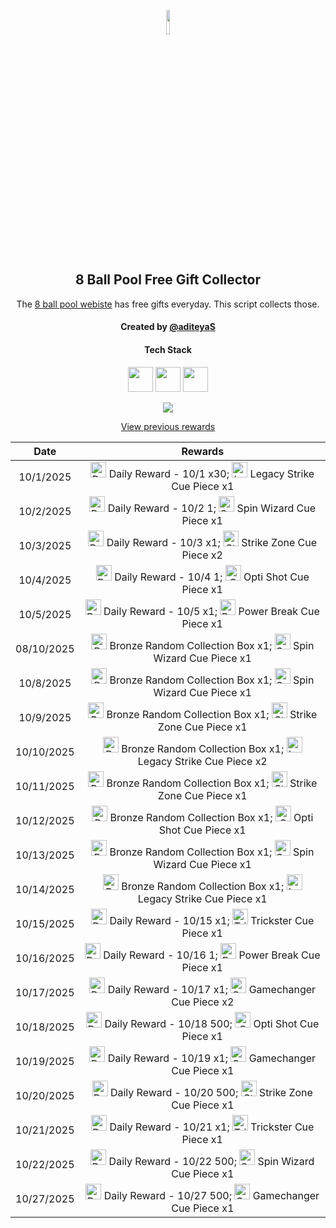 <p align="center">
  <img src="https://github.com/aditeyaS/8bp-free-gift-collector/blob/main/8bplogo.png" height="10%" />
  <h2 align="center">8 Ball Pool Free Gift Collector</h3>
  <p align="center">The <a href="https://8ballpool.com/en/shop" target="_blank">8 ball pool webiste</a> has free gifts everyday. This script collects those.</p>
  <h4 align="center">Created by <a href="https://github.com/aditeyaS" target="_blank">@aditeyaS</a></h4>
  <div>
    <h4 align="center">Tech Stack</h4>
    <p align="center">
      <img height="40" width="40" src="https://cdn.simpleicons.org/javascript/F7DF1E" />
      <img height="40" width="40" src="https://cdn.simpleicons.org/puppeteer/40B5A4" />
      <img height="40" width="40" src="https://cdn.simpleicons.org/githubactions/2088FF" />
    </p>
  </div>
  <p align="center">
    <a href="SETUP.md" aria-label="View previous rewards">
        <img src="https://img.shields.io/badge/Deploy_your_script-ff0000?style=for-the-badge&logo=probot&logoColor=ffffff&logoSize=auto"/>
    </a>
  </p>
  <p align="center">
    <a href="archive" aria-label="View previous rewards">
      View previous rewards
    </a>
  </p>
</p>

| Date | Rewards |
| :---: | :---: |
| 10/1/2025 | <img src="https://prod-hub-config.8ballpool.com/assets/hfnLBsCjSJyiu8-0Wl1XxAuEKlSY3iaZoWiLNVUVsLdlSyxKfFRzmP9wK6_yWQWgx0ZQItRGzxB9IHeKRU-8vQ~VQ2Mlb6C6Udx5JOq7cvhbk4dbtThx35yFSu0ulBXecA.png" height="25" alt="Daily Reward - 10/1"/> Daily Reward - 10/1 x30; <img src="https://prod-hub-config.8ballpool.com/assets/8PI4-d_WCdZfX89MjpTDzhvZExiSs82ceYsV3TPfPrBD7Zjbrai0rqGWpaBnBKerusaWXi6G3FBR3FHmaATb_Q~gK2G3yYltIZcfsuN4lhxXVq-ktHacK_yO3ac-N6McFA.png" height="25" alt="Legacy Strike Cue Piece"/> Legacy Strike Cue Piece x1 |
| 10/2/2025 | <img src="https://prod-hub-config.8ballpool.com/assets/R29eMeHWkCClPAueGXWtocHfqsI_xo2V65IKKZ77GH_3S3MgE30KaeXOb1R0AADRZsi9Ao38aYgZTMgs_XF-KQ~wuj2DPSrDRLAv1VVAHcghXwLTyP384pVUQTfGuPPZcA.png" height="25" alt="Daily Reward - 10/2"/> Daily Reward - 10/2 1; <img src="https://prod-hub-config.8ballpool.com/assets/kRJ26qKDdiBr7BhDRql2WrGCjCeFmptmjEUzSV4nyT6IGfVzTv-8-r-Q-BRtkWB-VvofUc7CY9ifbsxldEok0Q~sNj_SHAvyngabQPPIdbDvVfHJL_RJMjZugE2GipYfyE.png" height="25" alt="Spin Wizard Cue Piece"/> Spin Wizard Cue Piece x1 |
| 10/3/2025 | <img src="https://prod-hub-config.8ballpool.com/assets/9TJxckNAbgx81BoWBGVH0gz3HDNirkQ__rTaMDA7NDbPG1qtTq2RnRfsK5i5giQtOCi3C3HDLfpodN2C2xEj2g~uhI0TW2W3UEbpvnxAAxFV8ZdvwKBWRsfgVJ8TJDLR80.png" height="25" alt="Daily Reward - 10/3"/> Daily Reward - 10/3 x1; <img src="https://prod-hub-config.8ballpool.com/assets/uew70LP1xb3fHZ8xtHSMRjEDW6rQ-cY3eRnnLRVJ5PBkhlO70MdgREScjjHMEG3N3FfsdgoJReO2lQIBmWkjLA~ENU5GRG4OIdHfBvOoxa5uTu2UabVzPAuR6xkk5SJypA.png" height="25" alt="Strike Zone Cue Piece"/> Strike Zone Cue Piece x2 |
| 10/4/2025 | <img src="https://prod-hub-config.8ballpool.com/assets/R29eMeHWkCClPAueGXWtocHfqsI_xo2V65IKKZ77GH_3S3MgE30KaeXOb1R0AADRZsi9Ao38aYgZTMgs_XF-KQ~wuj2DPSrDRLAv1VVAHcghXwLTyP384pVUQTfGuPPZcA.png" height="25" alt="Daily Reward - 10/4"/> Daily Reward - 10/4 1; <img src="https://prod-hub-config.8ballpool.com/assets/Psx-E7uPYsPupGj0nxmL-ggEUzHn-7lsgkMAwlcVF4gwPZSN_a8mgloScb-GG-vdGTPe2BGN48s55voNCggOwg~AFzNC1iBF6kM5VF7z3TAuOb6gNgagPGTHZUH3ViCTlg.png" height="25" alt="Opti Shot Cue Piece"/> Opti Shot Cue Piece x1 |
| 10/5/2025 | <img src="https://prod-hub-config.8ballpool.com/assets/p9hWBOMuwo-ex0zYODhD5jywVf1VHo-o8OFS41eoK5YUqtoqhPidSyUo3tbAswKm_XiekQs1Lxppj6YHWm3nKw~hrG-2xTEIWECsD2RC0ed3mdh8_VS4wI6j22u_4HxtUk.png" height="25" alt="Daily Reward - 10/5"/> Daily Reward - 10/5 x1; <img src="https://prod-hub-config.8ballpool.com/assets/UUZQQ1BQT1dFUkJSRUFLfGh0dHBzOi8vdjU2LW1vYmlsZS1saXZlLWNvbmZpZy5wb29sLm1pbmljbGlwcHQuY29tL2NsaWVudC80MC9TaG9wX1Bvd2VyX0JyZWFrX0N1ZS5wbmc.png" height="25" alt="Power Break Cue Piece"/> Power Break Cue Piece x1 |
| 08/10/2025 | <img src="https://prod-hub-config.8ballpool.com/assets/9c3on9Ay37VxqarH5JWtZSSm3RwWI0WkGBvWT8K6w7WwyCHjK77B3rKsSkIodsXeMuXHBn-12mZIwpOx9Pwnzw~KUwhB6gLKSYWKxGDA22_QOkH9q1UJfC3KUBmQ3EEmYI.png" height="25" alt="Bronze Random Collection Box"/> Bronze Random Collection Box x1; <img src="https://prod-hub-config.8ballpool.com/assets/kRJ26qKDdiBr7BhDRql2WrGCjCeFmptmjEUzSV4nyT6IGfVzTv-8-r-Q-BRtkWB-VvofUc7CY9ifbsxldEok0Q~sNj_SHAvyngabQPPIdbDvVfHJL_RJMjZugE2GipYfyE.png" height="25" alt="Spin Wizard Cue Piece"/> Spin Wizard Cue Piece x1 |
| 10/8/2025 | <img src="https://prod-hub-config.8ballpool.com/assets/9c3on9Ay37VxqarH5JWtZSSm3RwWI0WkGBvWT8K6w7WwyCHjK77B3rKsSkIodsXeMuXHBn-12mZIwpOx9Pwnzw~KUwhB6gLKSYWKxGDA22_QOkH9q1UJfC3KUBmQ3EEmYI.png" height="25" alt="Bronze Random Collection Box"/> Bronze Random Collection Box x1; <img src="https://prod-hub-config.8ballpool.com/assets/kRJ26qKDdiBr7BhDRql2WrGCjCeFmptmjEUzSV4nyT6IGfVzTv-8-r-Q-BRtkWB-VvofUc7CY9ifbsxldEok0Q~sNj_SHAvyngabQPPIdbDvVfHJL_RJMjZugE2GipYfyE.png" height="25" alt="Spin Wizard Cue Piece"/> Spin Wizard Cue Piece x1 |
| 10/9/2025 | <img src="https://prod-hub-config.8ballpool.com/assets/9c3on9Ay37VxqarH5JWtZSSm3RwWI0WkGBvWT8K6w7WwyCHjK77B3rKsSkIodsXeMuXHBn-12mZIwpOx9Pwnzw~KUwhB6gLKSYWKxGDA22_QOkH9q1UJfC3KUBmQ3EEmYI.png" height="25" alt="Bronze Random Collection Box"/> Bronze Random Collection Box x1; <img src="https://prod-hub-config.8ballpool.com/assets/uew70LP1xb3fHZ8xtHSMRjEDW6rQ-cY3eRnnLRVJ5PBkhlO70MdgREScjjHMEG3N3FfsdgoJReO2lQIBmWkjLA~ENU5GRG4OIdHfBvOoxa5uTu2UabVzPAuR6xkk5SJypA.png" height="25" alt="Strike Zone Cue Piece"/> Strike Zone Cue Piece x1 |
| 10/10/2025 | <img src="https://prod-hub-config.8ballpool.com/assets/9c3on9Ay37VxqarH5JWtZSSm3RwWI0WkGBvWT8K6w7WwyCHjK77B3rKsSkIodsXeMuXHBn-12mZIwpOx9Pwnzw~KUwhB6gLKSYWKxGDA22_QOkH9q1UJfC3KUBmQ3EEmYI.png" height="25" alt="Bronze Random Collection Box"/> Bronze Random Collection Box x1; <img src="https://prod-hub-config.8ballpool.com/assets/8PI4-d_WCdZfX89MjpTDzhvZExiSs82ceYsV3TPfPrBD7Zjbrai0rqGWpaBnBKerusaWXi6G3FBR3FHmaATb_Q~gK2G3yYltIZcfsuN4lhxXVq-ktHacK_yO3ac-N6McFA.png" height="25" alt="Legacy Strike Cue Piece"/> Legacy Strike Cue Piece x2 |
| 10/11/2025 | <img src="https://prod-hub-config.8ballpool.com/assets/9c3on9Ay37VxqarH5JWtZSSm3RwWI0WkGBvWT8K6w7WwyCHjK77B3rKsSkIodsXeMuXHBn-12mZIwpOx9Pwnzw~KUwhB6gLKSYWKxGDA22_QOkH9q1UJfC3KUBmQ3EEmYI.png" height="25" alt="Bronze Random Collection Box"/> Bronze Random Collection Box x1; <img src="https://prod-hub-config.8ballpool.com/assets/uew70LP1xb3fHZ8xtHSMRjEDW6rQ-cY3eRnnLRVJ5PBkhlO70MdgREScjjHMEG3N3FfsdgoJReO2lQIBmWkjLA~ENU5GRG4OIdHfBvOoxa5uTu2UabVzPAuR6xkk5SJypA.png" height="25" alt="Strike Zone Cue Piece"/> Strike Zone Cue Piece x1 |
| 10/12/2025 | <img src="https://prod-hub-config.8ballpool.com/assets/9c3on9Ay37VxqarH5JWtZSSm3RwWI0WkGBvWT8K6w7WwyCHjK77B3rKsSkIodsXeMuXHBn-12mZIwpOx9Pwnzw~KUwhB6gLKSYWKxGDA22_QOkH9q1UJfC3KUBmQ3EEmYI.png" height="25" alt="Bronze Random Collection Box"/> Bronze Random Collection Box x1; <img src="https://prod-hub-config.8ballpool.com/assets/Psx-E7uPYsPupGj0nxmL-ggEUzHn-7lsgkMAwlcVF4gwPZSN_a8mgloScb-GG-vdGTPe2BGN48s55voNCggOwg~AFzNC1iBF6kM5VF7z3TAuOb6gNgagPGTHZUH3ViCTlg.png" height="25" alt="Opti Shot Cue Piece"/> Opti Shot Cue Piece x1 |
| 10/13/2025 | <img src="https://prod-hub-config.8ballpool.com/assets/9c3on9Ay37VxqarH5JWtZSSm3RwWI0WkGBvWT8K6w7WwyCHjK77B3rKsSkIodsXeMuXHBn-12mZIwpOx9Pwnzw~KUwhB6gLKSYWKxGDA22_QOkH9q1UJfC3KUBmQ3EEmYI.png" height="25" alt="Bronze Random Collection Box"/> Bronze Random Collection Box x1; <img src="https://prod-hub-config.8ballpool.com/assets/kRJ26qKDdiBr7BhDRql2WrGCjCeFmptmjEUzSV4nyT6IGfVzTv-8-r-Q-BRtkWB-VvofUc7CY9ifbsxldEok0Q~sNj_SHAvyngabQPPIdbDvVfHJL_RJMjZugE2GipYfyE.png" height="25" alt="Spin Wizard Cue Piece"/> Spin Wizard Cue Piece x1 |
| 10/14/2025 | <img src="https://prod-hub-config.8ballpool.com/assets/9c3on9Ay37VxqarH5JWtZSSm3RwWI0WkGBvWT8K6w7WwyCHjK77B3rKsSkIodsXeMuXHBn-12mZIwpOx9Pwnzw~KUwhB6gLKSYWKxGDA22_QOkH9q1UJfC3KUBmQ3EEmYI.png" height="25" alt="Bronze Random Collection Box"/> Bronze Random Collection Box x1; <img src="https://prod-hub-config.8ballpool.com/assets/8PI4-d_WCdZfX89MjpTDzhvZExiSs82ceYsV3TPfPrBD7Zjbrai0rqGWpaBnBKerusaWXi6G3FBR3FHmaATb_Q~gK2G3yYltIZcfsuN4lhxXVq-ktHacK_yO3ac-N6McFA.png" height="25" alt="Legacy Strike Cue Piece"/> Legacy Strike Cue Piece x1 |
| 10/15/2025 | <img src="https://prod-hub-config.8ballpool.com/assets/p9hWBOMuwo-ex0zYODhD5jywVf1VHo-o8OFS41eoK5YUqtoqhPidSyUo3tbAswKm_XiekQs1Lxppj6YHWm3nKw~hrG-2xTEIWECsD2RC0ed3mdh8_VS4wI6j22u_4HxtUk.png" height="25" alt="Daily Reward - 10/15"/> Daily Reward - 10/15 x1; <img src="https://prod-hub-config.8ballpool.com/assets/32jsniAyJp8Koi0nFarCqcjJ-v6oYuYEOVFx9DXCYi5dv7VvjPsgr9KH5DqUw3FMCWpYi66hIABPEO7obsXx-w~syawBUG7v9ZD3_1GoYhQWWK3heuF82at1vhrtd87Dxs.png" height="25" alt="Trickster Cue Piece"/> Trickster Cue Piece x1 |
| 10/16/2025 | <img src="https://prod-hub-config.8ballpool.com/assets/R29eMeHWkCClPAueGXWtocHfqsI_xo2V65IKKZ77GH_3S3MgE30KaeXOb1R0AADRZsi9Ao38aYgZTMgs_XF-KQ~wuj2DPSrDRLAv1VVAHcghXwLTyP384pVUQTfGuPPZcA.png" height="25" alt="Daily Reward - 10/16"/> Daily Reward - 10/16 1; <img src="https://prod-hub-config.8ballpool.com/assets/UUZQQ1BQT1dFUkJSRUFLfGh0dHBzOi8vdjU2LW1vYmlsZS1saXZlLWNvbmZpZy5wb29sLm1pbmljbGlwcHQuY29tL2NsaWVudC80MC9TaG9wX1Bvd2VyX0JyZWFrX0N1ZS5wbmc.png" height="25" alt="Power Break Cue Piece"/> Power Break Cue Piece x1 |
| 10/17/2025 | <img src="https://prod-hub-config.8ballpool.com/assets/9c3on9Ay37VxqarH5JWtZSSm3RwWI0WkGBvWT8K6w7WwyCHjK77B3rKsSkIodsXeMuXHBn-12mZIwpOx9Pwnzw~KUwhB6gLKSYWKxGDA22_QOkH9q1UJfC3KUBmQ3EEmYI.png" height="25" alt="Daily Reward - 10/17"/> Daily Reward - 10/17 x1; <img src="https://prod-hub-config.8ballpool.com/assets/gfAwKYBs_hqq_Su7FRAUAFxbgI5Gx0kdx__P8u2kewXDUik6XCodC8Wf_TOaHFrt_EbYIi5xt1AA2xwY8QCueQ~IiSrrgA2lgrL2fRsW62I5UYetQYmw-rdPum9EzVKL8g.png" height="25" alt="Gamechanger Cue Piece"/> Gamechanger Cue Piece x2 |
| 10/18/2025 | <img src="https://prod-hub-config.8ballpool.com/assets/MssvLufhzIJXO2C1pX0lyE6MF6fdwnOharBZMf5onDv2u1TZJS8wMmbhkJABxTj9-IdMak3teoWzMdCZwuTEdA~U5GQxQzLklossQD0nNWNLjQZeWVRWSeBdjp8zWKYtKk.png" height="25" alt="Daily Reward - 10/18"/> Daily Reward - 10/18 500; <img src="https://prod-hub-config.8ballpool.com/assets/Psx-E7uPYsPupGj0nxmL-ggEUzHn-7lsgkMAwlcVF4gwPZSN_a8mgloScb-GG-vdGTPe2BGN48s55voNCggOwg~AFzNC1iBF6kM5VF7z3TAuOb6gNgagPGTHZUH3ViCTlg.png" height="25" alt="Opti Shot Cue Piece"/> Opti Shot Cue Piece x1 |
| 10/19/2025 | <img src="https://prod-hub-config.8ballpool.com/assets/x6K0i7RwxyzJGE_nopivCfU1HGaFJvzonC2htNJdPL5AoHA1fiTWhjqYk7QsBpQuL6hdjPe_cLXjLjnMHXXBsg~kz-NG1xudvrE96XzoioHYniSdsgJ04L4KUY_EUJxI8I.png" height="25" alt="Daily Reward - 10/19"/> Daily Reward - 10/19 x1; <img src="https://prod-hub-config.8ballpool.com/assets/gfAwKYBs_hqq_Su7FRAUAFxbgI5Gx0kdx__P8u2kewXDUik6XCodC8Wf_TOaHFrt_EbYIi5xt1AA2xwY8QCueQ~IiSrrgA2lgrL2fRsW62I5UYetQYmw-rdPum9EzVKL8g.png" height="25" alt="Gamechanger Cue Piece"/> Gamechanger Cue Piece x1 |
| 10/20/2025 | <img src="https://prod-hub-config.8ballpool.com/assets/MssvLufhzIJXO2C1pX0lyE6MF6fdwnOharBZMf5onDv2u1TZJS8wMmbhkJABxTj9-IdMak3teoWzMdCZwuTEdA~U5GQxQzLklossQD0nNWNLjQZeWVRWSeBdjp8zWKYtKk.png" height="25" alt="Daily Reward - 10/20"/> Daily Reward - 10/20 500; <img src="https://prod-hub-config.8ballpool.com/assets/uew70LP1xb3fHZ8xtHSMRjEDW6rQ-cY3eRnnLRVJ5PBkhlO70MdgREScjjHMEG3N3FfsdgoJReO2lQIBmWkjLA~ENU5GRG4OIdHfBvOoxa5uTu2UabVzPAuR6xkk5SJypA.png" height="25" alt="Strike Zone Cue Piece"/> Strike Zone Cue Piece x1 |
| 10/21/2025 | <img src="https://prod-hub-config.8ballpool.com/assets/9TJxckNAbgx81BoWBGVH0gz3HDNirkQ__rTaMDA7NDbPG1qtTq2RnRfsK5i5giQtOCi3C3HDLfpodN2C2xEj2g~uhI0TW2W3UEbpvnxAAxFV8ZdvwKBWRsfgVJ8TJDLR80.png" height="25" alt="Daily Reward - 10/21"/> Daily Reward - 10/21 x1; <img src="https://prod-hub-config.8ballpool.com/assets/32jsniAyJp8Koi0nFarCqcjJ-v6oYuYEOVFx9DXCYi5dv7VvjPsgr9KH5DqUw3FMCWpYi66hIABPEO7obsXx-w~syawBUG7v9ZD3_1GoYhQWWK3heuF82at1vhrtd87Dxs.png" height="25" alt="Trickster Cue Piece"/> Trickster Cue Piece x1 |
| 10/22/2025 | <img src="https://prod-hub-config.8ballpool.com/assets/MssvLufhzIJXO2C1pX0lyE6MF6fdwnOharBZMf5onDv2u1TZJS8wMmbhkJABxTj9-IdMak3teoWzMdCZwuTEdA~U5GQxQzLklossQD0nNWNLjQZeWVRWSeBdjp8zWKYtKk.png" height="25" alt="Daily Reward - 10/22"/> Daily Reward - 10/22 500; <img src="https://prod-hub-config.8ballpool.com/assets/kRJ26qKDdiBr7BhDRql2WrGCjCeFmptmjEUzSV4nyT6IGfVzTv-8-r-Q-BRtkWB-VvofUc7CY9ifbsxldEok0Q~sNj_SHAvyngabQPPIdbDvVfHJL_RJMjZugE2GipYfyE.png" height="25" alt="Spin Wizard Cue Piece"/> Spin Wizard Cue Piece x1 |
| 10/27/2025 | <img src="https://prod-hub-config.8ballpool.com/assets/MssvLufhzIJXO2C1pX0lyE6MF6fdwnOharBZMf5onDv2u1TZJS8wMmbhkJABxTj9-IdMak3teoWzMdCZwuTEdA~U5GQxQzLklossQD0nNWNLjQZeWVRWSeBdjp8zWKYtKk.png" height="25" alt="Daily Reward - 10/27"/> Daily Reward - 10/27 500; <img src="https://prod-hub-config.8ballpool.com/assets/gfAwKYBs_hqq_Su7FRAUAFxbgI5Gx0kdx__P8u2kewXDUik6XCodC8Wf_TOaHFrt_EbYIi5xt1AA2xwY8QCueQ~IiSrrgA2lgrL2fRsW62I5UYetQYmw-rdPum9EzVKL8g.png" height="25" alt="Gamechanger Cue Piece"/> Gamechanger Cue Piece x1 |
